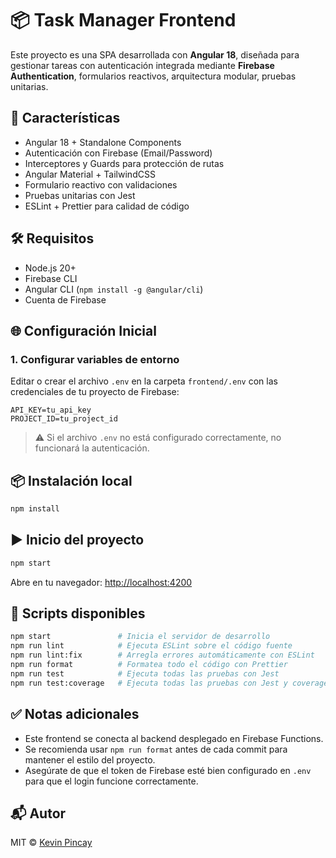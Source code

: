 # 📦 Task Manager Frontend

Este proyecto es una SPA desarrollada con **Angular 18**, diseñada para gestionar tareas con autenticación integrada mediante **Firebase Authentication**, formularios reactivos, arquitectura modular, pruebas unitarias.

## 🚀 Características

- Angular 18 + Standalone Components
- Autenticación con Firebase (Email/Password)
- Interceptores y Guards para protección de rutas
- Angular Material + TailwindCSS
- Formulario reactivo con validaciones
- Pruebas unitarias con Jest
- ESLint + Prettier para calidad de código

## 🛠️ Requisitos

- Node.js 20+
- Firebase CLI
- Angular CLI (`npm install -g @angular/cli`)
- Cuenta de Firebase

## 🌐 Configuración Inicial

### 1. Configurar variables de entorno

Editar o crear el archivo `.env` en la carpeta `frontend/.env` con las credenciales de tu proyecto de Firebase:

```env
API_KEY=tu_api_key
PROJECT_ID=tu_project_id
```

> ⚠️ Si el archivo `.env` no está configurado correctamente, no funcionará la autenticación.

## 📦 Instalación local

```bash
npm install
```

## ▶️ Inicio del proyecto

```bash
npm start
```

Abre en tu navegador: [http://localhost:4200](http://localhost:4200)

## 🚀 Scripts disponibles

```bash
npm start               # Inicia el servidor de desarrollo
npm run lint            # Ejecuta ESLint sobre el código fuente
npm run lint:fix        # Arregla errores automáticamente con ESLint
npm run format          # Formatea todo el código con Prettier
npm run test            # Ejecuta todas las pruebas con Jest
npm run test:coverage   # Ejecuta todas las pruebas con Jest y coverage
```

## ✅ Notas adicionales

- Este frontend se conecta al backend desplegado en Firebase Functions.
- Se recomienda usar `npm run format` antes de cada commit para mantener el estilo del proyecto.
- Asegúrate de que el token de Firebase esté bien configurado en `.env` para que el login funcione correctamente.

## 📬 Autor

MIT © [Kevin Pincay](https://github.com/kpincayloor)
